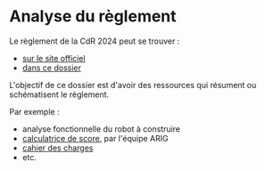 # Analyse du règlement

Le règlement de la CdR 2024 peut se trouver :
- [sur le site officiel](https://www.coupederobotique.fr/edition-2024/le-concours/reglement-2024/)
- [dans ce dossier](./Eurobot2024_Rules_CUP_FR_FINAL.pdf)

L'objectif de ce dossier est d'avoir des ressources qui résument ou schématisent le règlement.

Par exemple :
- analyse fonctionnelle du robot à construire
- [calculatrice de score](https://cdr-score.netlify.app/#/2024), par l'équipe ARIG
- [cahier des charges](https://docs.google.com/spreadsheets/d/1i9yqzbxxjoHJ5d2Z0rLyOdNfti14u90X9DAD5YJj5Ws/edit#gid=0)
- etc.


